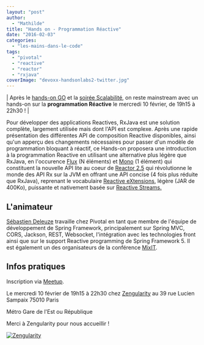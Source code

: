 ```yaml
---
layout: "post"
author: 
  - "Mathilde"
title: "Hands on - Programmation Réactive"
date: "2016-02-03"
categories: 
  - "les-mains-dans-le-code"
tags: 
  - "pivotal"
  - "reactive"
  - "reactor"
  - "rxjava"
coverImage: "devoxx-handsonlabs2-twitter.jpg"
---
```


| Après le [hands-on GO](http://www.duchess-france.org/hands-on-golang-jeudi-14-janvier/) et la [soirée Scalabilité](http://www.duchess-france.org/soiree-data-cassandra-spark-scalabilite-le-mardi-19-janvier/), on reste mainstream avec un hands-on sur la **programmation Réactive** le mercredi 10 février, de 19h15 à 22h30 ! |

Pour développer des applications Reactives, RxJava est une solution complète, largement utilisée mais dont l'API est complexe. Après une rapide présentation des différentes API de composition Reactive disponibles, ainsi qu'un apperçu des changements nécessaires pour passer d'un modèle de programmation bloquant à réactif, ce Hands-on proposera une introduction à la programmation Reactive en utilisant une alternative plus légère que RxJava, en l'occurence [Flux](http://projectreactor.io/core/docs/api/reactor/core/publisher/Flux.html) (N éléments) et [Mono](http://projectreactor.io/core/docs/api/reactor/core/publisher/Mono.html) (1 élément) qui constituent la nouvelle API lite au coeur de [Reactor 2.5](http://next.projectreactor.io) qui révolutionne le monde des API Rx sur la JVM en offrant une API concise (4 fois plus réduite que RxJava), reprenant le vocabulaire [Reactive eXtensions](http://reactivex.io), légère (JAR de 400Ko), puissante et nativement basée sur [Reactive Streams](http://www.reactive-streams.org/)[.](http://reactivex.io)

## L'animateur

[Sébastien Deleuze](https://twitter.com/sdeleuze) travaille chez Pivotal en tant que membre de l'équipe de développement de Spring Framework, principalement sur Spring MVC, CORS, Jackson, REST, Websocket, l'intégration avec les technologies front ainsi que sur le support Reactive programming de Spring Framework 5. Il est également un des organisateurs de la conférence [MixIT](http://www.mix-it.fr).

## Infos pratiques

Inscription via [Meetup](http://www.meetup.com/Duchess-France-Meetup/events/228580143).

Le mercredi 10 février de 19h15 à 22h30 chez [Zengularity](https://zengularity.com/) au 39 rue Lucien Sampaix 75010 Paris

Métro Gare de l'Est ou République

Merci à Zengularity pour nous accueillir !

[![Zengularity](/assets/2016/02/2016-02-03-hands-on-programmation-reactive/rpFjBT1d_200x200.png)](https://zengularity.com/)
